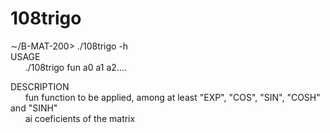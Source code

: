 # 108trigo

∼/B-MAT-200> ./108trigo -h<br>
USAGE<br>
&nbsp;&nbsp;&nbsp;&nbsp;&nbsp;&nbsp;./108trigo fun a0 a1 a2....<br>

DESCRIPTION<br>
&nbsp;&nbsp;&nbsp;&nbsp;&nbsp;&nbsp;fun	function to be applied, among at least "EXP", "COS", "SIN", "COSH" and "SINH"<br>
&nbsp;&nbsp;&nbsp;&nbsp;&nbsp;&nbsp;ai	coeficients of the matrix<br>
